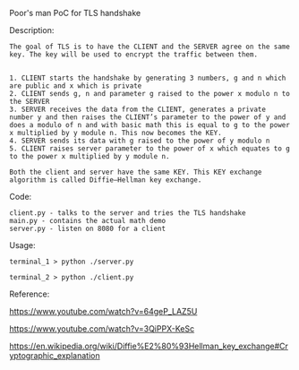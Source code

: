 Poor's man PoC for TLS handshake

Description:
```
The goal of TLS is to have the CLIENT and the SERVER agree on the same key. The key will be used to encrypt the traffic between them.


1. CLIENT starts the handshake by generating 3 numbers, g and n which are public and x which is private
2. CLIENT sends g, n and parameter g raised to the power x modulo n to the SERVER
3. SERVER receives the data from the CLIENT, generates a private number y and then raises the CLIENT’s parameter to the power of y and does a modulo of n and with basic math this is equal to g to the power x multiplied by y module n. This now becomes the KEY. 
4. SERVER sends its data with g raised to the power of y modulo n
5. CLIENT raises server parameter to the power of x which equates to g to the power x multiplied by y module n.

Both the client and server have the same KEY. This KEY exchange algorithm is called Diffie–Hellman key exchange.
```
Code:
```
client.py - talks to the server and tries the TLS handshake
main.py - contains the actual math demo
server.py - listen on 8080 for a client
```
Usage:
```
terminal_1 > python ./server.py
```

```
terminal_2 > python ./client.py
```

Reference:

https://www.youtube.com/watch?v=64geP_LAZ5U

https://www.youtube.com/watch?v=3QiPPX-KeSc

https://en.wikipedia.org/wiki/Diffie%E2%80%93Hellman_key_exchange#Cryptographic_explanation

